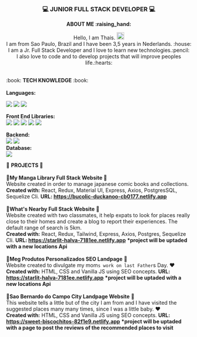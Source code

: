 ### <p align= "center"> :computer: JUNIOR FULL STACK DEVELOPER :computer:

<p align="center"><b> ABOUT ME  :raising_hand: </b></p> 

<p align="center">Hello, I am Thais. <img src="https://media.giphy.com/media/hvRJCLFzcasrR4ia7z/giphy.gif" width="20px"/><br>
I am from Sao Paulo, Brazil and I have been 3,5 years in Nederlands. :house: <br>
I am a Jr. Full Stack Developer and I love to learn new technologies.:pencil: <br>
I also love to code and to develop projects that will improve peoples life.:hearts: </p>
<br>
:book:  <b>TECH KNOWLEDGE</b> :book: <br>
<br>
<b>Languages:</b>

![](https://img.shields.io/badge/JavaScript-323330?style=for-the-badge&logo=javascript&logoColor=F7DF1E)
![](https://img.shields.io/badge/HTML5-E34F26?style=for-the-badge&logo=html5&logoColor=white)
![](https://img.shields.io/badge/CSS3-1572B6?style=for-the-badge&logo=css3&logoColor=white)


<b>Front End Libraries: </b> <br> 
![](https://img.shields.io/badge/React-20232A?style=for-the-badge&logo=react&logoColor=61DAFB)
![](https://img.shields.io/badge/Redux-593D88?style=for-the-badge&logo=redux&logoColor=white)
![](https://img.shields.io/badge/React_Router-CA4245?style=for-the-badge&logo=react-router&logoColor=white)
![](https://img.shields.io/badge/Tailwind_CSS-38B2AC?style=for-the-badge&logo=tailwind-css&logoColor=white)
![](https://img.shields.io/badge/Material%20UI-007FFF?style=for-the-badge&logo=mui&logoColor=white)

<b>Backend:</b> <br> 
![](https://img.shields.io/badge/Node.js-339933?style=for-the-badge&logo=nodedotjs&logoColor=white)
![](https://img.shields.io/badge/Express.js-000000?style=for-the-badge&logo=express&logoColor=white) 
<br>
<b>Database:</b> <br> ![](https://img.shields.io/badge/PostgreSQL-316192?style=for-the-badge&logo=postgresql&logoColor=white) 


  :pushpin: <b> PROJECTS </b> :pushpin:
  <br>
</b> <br>
:blue_book:<b>My Manga Library Full Stack Website </b>:blue_book: <br>
Website created in order to manage japanese comic
books and collections.<br>
<b>Created with:</b> React, Redux, Material UI, Express, Axios,
PostgresSQL, Sequelize Cli.
<b>URL: https://bucolic-duckanoo-cb0177.netlify.app</b>
<br>
<br>
:briefcase:<b>What's Nearby Full Stack Website</b> :briefcase:<br>
Website created with two classmates, it help expats to look for places really
close to their homes and create a blog to report their experiences. The default range of search is 5km.
<br>
<b>Created with:</b> React, Redux, Tailwind, Express, Axios,
Postgres, Sequelize Cli.
<b>URL: https://starlit-halva-7181ee.netlify.app</b>
<b>*project will be uptaded with a new locations Api</b>
<br>
<br>
:briefcase:<b>Meg Produtos Personalizados SEO Landpage</b> :briefcase:<br>
Website created to divulgate my mom`s work on last Father`s Day. :hearts:
<br>
<b>Created with:</b> HTML, CSS and Vanilla JS using SEO concepts.
<b>URL: https://starlit-halva-7181ee.netlify.app</b>
<b>*project will be uptaded with a new locations Api</b>
<br>
<br>
:briefcase:<b>Sao Bernardo do Campo City Landpage Website</b> :briefcase:<br>
This website tells a little but of the city I am from and I have visited the suggested places many many times, since I was a little baby. :hearts:
<br>
<b>Created with:</b> HTML, CSS and Vanilla JS using SEO concepts.
<b>URL: https://sweet-biscochitos-82f1e9.netlify.app</b>
<b>*project will be uptaded with a page to post the reviews of the recommended places to visit</b>


